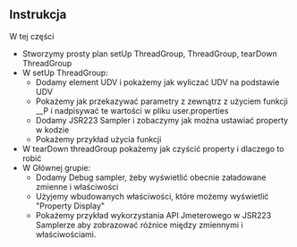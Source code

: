 ## Instrukcja

W tej części

- Stworzymy prosty plan setUp ThreadGroup, ThreadGroup, tearDown ThreadGroup
- W setUp ThreadGroup:
    - Dodamy element UDV i pokażemy jak wyliczać UDV na podstawie UDV
    - Pokażemy jak przekazywać parametry z zewnątrz z użyciem funkcji __P i nadpisywać te wartości w pliku user.properties
    - Dodamy JSR223 Sampler i zobaczymy jak można ustawiać property w kodzie
    - Pokażemy przykład użycia funkcji
- W tearDown threadGroup pokażemy jak czyścić property i dlaczego to robić
- W Głównej grupie:
    - Dodamy Debug sampler, żeby wyświetlić obecnie załadowane zmienne i właściwości
    - Użyjemy wbudowanych właściwości, które możemy wyświetlić "Property Display"
    - Pokażemy przykład wykorzystania API Jmeterowego w JSR223 Samplerze aby zobrazować różnice między zmiennymi i właściwościami.
    

